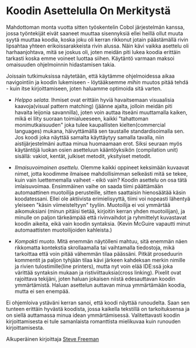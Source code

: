 # Koodin Asettelulla On Merkitystä

Mahdottoman monta vuotta sitten työskentelin Cobol järjestelmän kanssa, jossa työntekijät eivät saaneet muuttaa sisennyksiä ellei heillä ollut muuta syytä muuttaa koodia, koska joku oli kerran rikkonut jotain päästämällä rivin lipsahtaa yhteen erikoissarakkeista rivin alussa. Näin kävi vaikka asettelu oli harhaanjohtava, mitä se joskus oli, joten meidän piti lukea koodia erittäin tarkasti koska emme voineet luottaa siihen. Käytäntö varmaan maksoi omaisuuden ohjelmoinnin hidastamisen takia.

Joissain tutkimuksissa näytetään, että käytämme ohjelmoidessa aikaa navigointiin ja koodin lukemiseen - löytääksemme *mihin* muutos pitää tehdä - kuin itse kirjoittamiseen, joten haluamme optimoida sitä varten.

- *Helppo selata.* Ihmiset ovat erittäin hyviä havaitsemaan visuaalisia kaavoja(visual pattern matching) (jäänne ajalta, jolloin meidän piti havaita leijonia savannilla), joten voin auttaa itseäni muuttamalla kaiken, mikä ei liity suoraan toimialueeseen, kaikki "tahattoman monimutkaisuuden" joka tulee kaupallisten kielten(commercial languages) mukana, häivyttämällä sen taustalle standardisoimalla sen. Jos koodi joka näyttää samalta käyttäytyy samalla tavalla, niin aistijärjestelmäni auttaa minua huomaamaan erot. Siksi seuraan myös käytäntöjä luokan osien asetteluun kääntöyksikön (compilation unit) sisällä: vakiot, kentät, julkiset metodit, yksityiset metodit.

- *Ilmaisuvoimainen asettelu.* Olemme kaikki oppineet keksimään kuvaavat nimet, jotta koodimme ilmaisee mahdollisimman selkeästi mitä se tekee, kuin vain luettememalla vaiheet - eikö vain? Koodin asettelu on osa tätä imlaisuvoimaa. Ensimmäinen vaihe on saada tiimi päättämään automaattinen muotoilija perusteille, sitten saattaisin hienosäätää käsin koodatessani. Ellei ole aktiivista erimielisyyttä, tiimi voi nopeasti lähentyä yleiseen "käsin viimeisteltyyn" tyyliin. Muotoilija ei voi ymmärtää aikomuksiani (minun pitäisi tietää, kirjoitin kerran yhden muotoilijan), ja minulle on paljon tärkeämpää että rivinvaihdot ja ryhmittelyt kuvastavat koodin aikeita, eikä vain koodin syntaksia. (Kevin McGuire vapautti minut automaattisten muotoilijoiden kahleista.)

- *Kompakti muoto.* Mitä enemmän näytölleni mahtuu, sitä enemmän näen rikkomatta kontekstia skrollaamalla tai vaihtamalla tiedostoja, mikä tarkoittaa että voin pitää vähemmän tilaa päässäni. Pitkät proseduurin kommentit ja paljon tyhjään tilaa kävi järkeen kahdeksan merkin nimille ja rivien tulostimille(line printers), mutta nyt voin elää IDE:ssä joka värittää syntaksin mukaan ja ristiviittauksia(cross linking). Pixelit ovat rajoittava tekijäni, joten haluan jokaisen niistä edesauttavan koodin ymmärtämistä. Haluan asettelun auttavan minua ymmärtämään koodia, mutta ei sen enempää.

Ei ohjemloiva ystäväni kerran sanoi, että koodi näyttää runoudelta. Saan sen tunteen erittäin hyvästä koodista, jossa kaikella tekstillä on tarkoituksensa ja on siellä auttamassa minua idean ymmärtämisessä. Valitettavasti koodin kirjoittamisesta ei tule samanlaista romanttista mielikuvaa kuin runouden kirjoittamisesta.

Alkuperäinen kirjoittaja [Steve Freeman](http://programmer.97things.oreilly.com/wiki/index.php/Steve_Freeman)
